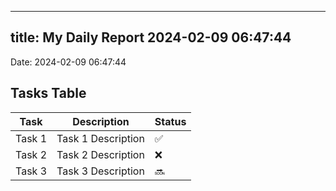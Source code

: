 
---
title: My Daily Report 2024-02-09 06:47:44
---

Date: 2024-02-09 06:47:44

## Tasks Table

| Task | Description | Status |
|------|-------------|--------|
| Task 1 | Task 1 Description | ✅ |
| Task 2 | Task 2 Description | ❌ |
| Task 3 | Task 3 Description | 🔜 |
